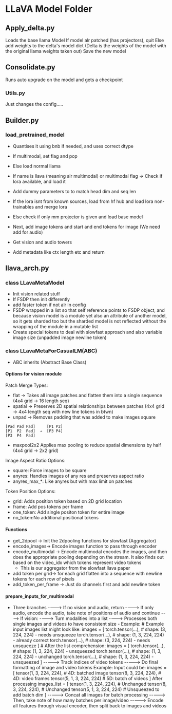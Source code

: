 # LLaVA Model Folder

## Apply_delta.py

Loads the base llama Model
If model alr patched (has projectors), quit
Else add weights to the delta's model dict (Delta is the weights of the model with the original llama weights taken out)
Save the new model

## Consolidate.py

Runs auto upgrade on the model and gets a checkpoint

### Utils.py

Just changes the config.....

## Builder.py

### load_pretrained_model

- Quantises it using bnb if needed, and uses correct dtype
- If multimodal, set flag and pop
- Else load normal llama
- If name is llava (meaning alr multimodal) or multimodal flag -> Check if lora available, and load it
- Add dummy parameters to to match head dim and seq len
- If the lora isnt from known sources, load from hf hub and load lora non-trainables and merge lora
- Else check if only mm projector is given and load base model

- Next, add image tokens and start and end tokens for image (We need add for audio)
- Get vision and audio towers
- Add metadata like ctx length etc and return

## llava_arch.py

### class LLavaMetaModel

- Init vision related stuff
- If FSDP then init differently
- add faster token if not alr in config
- FSDP wrapped in a list so that self reference points to FSDP object, and because vision model is a module yet also an attribute of another model, so it gets sharded too but the sharded model is not reflected without the wrapping of the module in a mutable list
- Create special tokens to deal with slowfast approach and also variable image size (unpadded image newline token)

### class LLavaMetaForCasualLM(ABC)

- ABC inherits (Abstract Base Class)

#### Options for vision module

Patch Merge Types:

- flat -> Takes all image patches and flatten them into a single sequence (4x4 grid -> 16 length seq)
- spatial -> Preserves 2D spatial relationships between patches (4x4 grid -> 4x4 length seq with new line tokens in btwn)
- unpad -> Removes padding that was added to make images square

```
[Pad Pad Pad]     [P1 P2]
[P1  P2  Pad]  →  [P3 P4]
[P3  P4  Pad]
```

- maxpool2x2
Applies max pooling to reduce spatial dimensions by half (4x4 grid -> 2x2 grid)

Image Aspect Ratio Options:

- square: Force images to be square
- anyres: Handles images of any res and preserves aspect ratio
- anyres_max_*: Like anyres but with max limit on patches

Token Position Options:

- grid: Adds position token based on 2D grid location
- frame: Add pos tokens per frame
- one_token: Add single positon token for entire image
- no_token:No additional positional tokens

#### Functions

- get_2dpool -> Init the 2dpooling functions for slowfast (Aggregator)
- encode_images-> Encode images function to pass through encoder
- encode_multimodal -> Encode multimodal encodes the images, and then does the appropriate pooling depending on the stream. It also finds out based on the video_idx which tokens represent video tokens
  - This is our aggregator from the slowfast llava paper
- add token per grid-> for each grid flatten into a sequence with newline tokens for each row of pixels
- add_token_per_frame -> Just do channels first and add newline token

#### prepare_inputs_for_multimodal

- Three branches
----> If no vision and audio, return
----> If only audio, encode the audio, take note of positions of audio and continue
----> If vision:
      ----> Turn modalities into a list
      ----> Processes both single images and videos to have consistent size
            - Example:
              # Example input images list might look like:
                  images = [
                      torch.tensor(...),  # shape: (3, 224, 224)     - needs unsqueeze
                      torch.tensor(...),  # shape: (1, 3, 224, 224)  - already correct
                      torch.tensor(...),  # shape: (3, 224, 224)     - needs unsqueeze
                  ]
                  # After the list comprehension:
                  images = [
                      torch.tensor(...),  # shape: (1, 3, 224, 224)  - unsqueezed
                      torch.tensor(...),  # shape: (1, 3, 224, 224)  - unchanged
                      torch.tensor(...),  # shape: (1, 3, 224, 224)  - unsqueezed
                  ]
      -----> Track indices of video tokens
      -----> Do final formatting of image and video tokens
                Example:
                    Input could be:
                        images = [
                            tensor(1, 3, 224, 224),     # 4D: batched image
                            tensor(8, 3, 224, 224),     # 4D: video frames
                            tensor(5, 1, 3, 224, 224)   # 5D: batch of videos
                        ]
                    After processing
                        images_list = [
                            tensor(1, 3, 224, 224),     # Unchanged
                            tensor(8, 3, 224, 224),     # Unchanged
                            tensor(5, 1, 3, 224, 224)   # Unsqueezed to add batch dim
                        ]
      -----> Concat all images for batch processing
      -----> Then, take note of how many batches per image/video
      -----> Encode all features through visual encoder, then split back to images and videos
